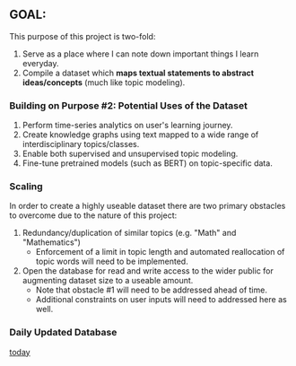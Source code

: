 ## GOAL: 
This purpose of this project is two-fold:
1. Serve as a place where I can note down important things I learn everyday.
2. Compile a dataset which **maps textual statements to abstract ideas/concepts** (much like topic modeling). 

### Building on Purpose #2: Potential Uses of the Dataset
1. Perform time-series analytics on user's learning journey.
2. Create knowledge graphs using text mapped to a wide range of interdisciplinary topics/classes.
3. Enable both supervised and unsupervised topic modeling.
4. Fine-tune pretrained models (such as BERT) on topic-specific data. 

### Scaling
In order to create a highly useable dataset there are two primary obstacles to overcome due to the nature of this project:
1. Redundancy/duplication of similar topics (e.g. "Math" and "Mathematics")
     * Enforcement of a limit in topic length and automated reallocation of topic words will need to be implemented.
2. Open the database for read and write access to the wider public for augmenting dataset size to a useable amount. 
     * Note that obstacle #1 will need to be addressed ahead of time. 
     * Additional constraints on user inputs will need to addressed here as well. 
     
### Daily Updated Database
[today](https://witty-pump-eda.notion.site/c9060f07a02f40b7b29d3d0efdc6b40f?v=f9aacc7b973b487a999b1d3771a80b1d)
